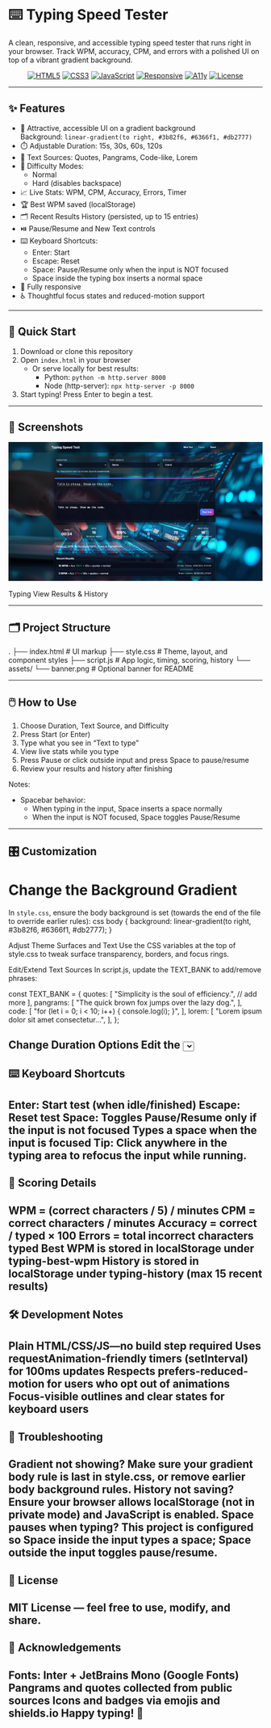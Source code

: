 # ⌨️ Typing Speed Tester

A clean, responsive, and accessible typing speed tester that runs right in your browser. Track WPM, accuracy, CPM, and errors with a polished UI on top of a vibrant gradient background.

<p align="center">
  <a href="#"><img alt="HTML5" src="https://img.shields.io/badge/HTML5-E34F26?logo=html5&logoColor=white"></a>
  <a href="#"><img alt="CSS3" src="https://img.shields.io/badge/CSS3-1572B6?logo=css3&logoColor=white"></a>
  <a href="#"><img alt="JavaScript" src="https://img.shields.io/badge/JavaScript-323330?logo=javascript&logoColor=F7DF1E"></a>
  <a href="#"><img alt="Responsive" src="https://img.shields.io/badge/Responsive-Yes-22c55e"></a>
  <a href="#"><img alt="A11y" src="https://img.shields.io/badge/Accessibility-A11y-8b5cf6"></a>
  <a href="#"><img alt="License" src="https://img.shields.io/badge/License-MIT-0ea5e9"></a>
</p>

---

## ✨ Features

- 🎨 Attractive, accessible UI on a gradient background  
  Background: `linear-gradient(to right, #3b82f6, #6366f1, #db2777)`
- ⏱️ Adjustable Duration: 15s, 30s, 60s, 120s
- 🧠 Text Sources: Quotes, Pangrams, Code-like, Lorem
- 🧩 Difficulty Modes:
  - Normal
  - Hard (disables backspace)
- 📈 Live Stats: WPM, CPM, Accuracy, Errors, Timer
- 🏆 Best WPM saved (localStorage)
- 🗂️ Recent Results History (persisted, up to 15 entries)
- ⏯️ Pause/Resume and New Text controls
- ⌨️ Keyboard Shortcuts:
  - Enter: Start
  - Escape: Reset
  - Space: Pause/Resume only when the input is NOT focused
  - Space inside the typing box inserts a normal space
- 📱 Fully responsive
- ♿ Thoughtful focus states and reduced-motion support

---

## 🚀 Quick Start

1. Download or clone this repository
2. Open `index.html` in your browser  
   - Or serve locally for best results:
     - Python: `python -m http.server 8000`
     - Node (http-server): `npx http-server -p 8000`
3. Start typing! Press Enter to begin a test.

---

## 📸 Screenshots

![image](https://github.com/MdSaifAli063/Typing-Speed-Tester/blob/09de04acac423f02754d8001d494f5d0d5ca796e/Screenshot%202025-09-16%20012301.png)

Typing View
Results & History

---

## 🗂️ Project Structure


. ├── index.html # UI markup ├── style.css # Theme, layout, and component styles ├── script.js # App logic, timing, scoring, history └── assets/ └── banner.png # Optional banner for README


---

## 🖱️ How to Use

1. Choose Duration, Text Source, and Difficulty
2. Press Start (or Enter)
3. Type what you see in “Text to type”
4. View live stats while you type
5. Press Pause or click outside input and press Space to pause/resume
6. Review your results and history after finishing

Notes:
- Spacebar behavior:
  - When typing in the input, Space inserts a space normally
  - When the input is NOT focused, Space toggles Pause/Resume

---
## 🎛️ Customization

# Change the Background Gradient

In `style.css`, ensure the body background is set (towards the end of the file to override earlier rules):
css
body {
  background: linear-gradient(to right, #3b82f6, #6366f1, #db2777);
}

Adjust Theme Surfaces and Text
Use the CSS variables at the top of style.css to tweak surface transparency, borders, and focus rings.

Edit/Extend Text Sources
In script.js, update the TEXT_BANK to add/remove phrases:

const TEXT_BANK = {
  quotes: [
    "Simplicity is the soul of efficiency.",
    // add more
  ],
  pangrams: [
    "The quick brown fox jumps over the lazy dog.",
  ],
  code: [
    "for (let i = 0; i < 10; i++) { console.log(i); }",
  ],
  lorem: [
    "Lorem ipsum dolor sit amet consectetur...",
  ],
};


Change Duration Options
Edit the <select id="duration-select"> options in index.html.
---
## ⌨️ Keyboard Shortcuts

Enter: Start test (when idle/finished)
Escape: Reset test
Space:
Toggles Pause/Resume only if the input is not focused
Types a space when the input is focused
Tip: Click anywhere in the typing area to refocus the input while running.
---
## 🧪 Scoring Details

WPM = (correct characters / 5) / minutes
CPM = correct characters / minutes
Accuracy = correct / typed × 100
Errors = total incorrect characters typed
Best WPM is stored in localStorage under typing-best-wpm
History is stored in localStorage under typing-history (max 15 recent results)
---
## 🛠️ Development Notes

Plain HTML/CSS/JS—no build step required
Uses requestAnimation-friendly timers (setInterval) for 100ms updates
Respects prefers-reduced-motion for users who opt out of animations
Focus-visible outlines and clear states for keyboard users
---
## 🐞 Troubleshooting

Gradient not showing?
Make sure your gradient body rule is last in style.css, or remove earlier body background rules.
History not saving?
Ensure your browser allows localStorage (not in private mode) and JavaScript is enabled.
Space pauses when typing?
This project is configured so Space inside the input types a space; Space outside the input toggles pause/resume.
---
## 📄 License

MIT License — feel free to use, modify, and share.
---
## 🙌 Acknowledgements

Fonts: Inter + JetBrains Mono (Google Fonts)
Pangrams and quotes collected from public sources
Icons and badges via emojis and shields.io
Happy typing! 🎉
---

